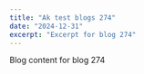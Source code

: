 ```yaml
---
title: "Ak test blogs 274"
date: "2024-12-31"
excerpt: "Excerpt for blog 274"
---
```


Blog content for blog 274